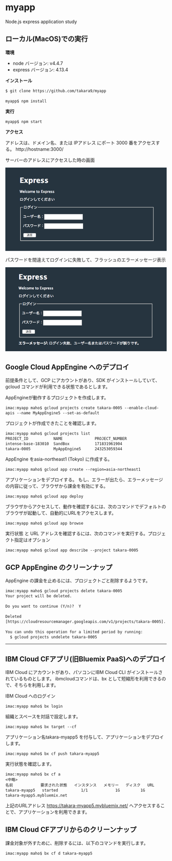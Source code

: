 # myapp
Node.js express application study


## ローカル(MacOS)での実行

**環境**

- node バージョン: v4.4.7
- express バージョン: 4.13.4



**インストール**

~~~
$ git clone https://github.com/takara9/myapp

myapp$ npm install
~~~


**実行**

~~~
myapp$ npm start
~~~


**アクセス**

アドレスは、ドメイン名、または IPアドレス にポート 3000 番をアクセスする。
http://hostname:3000/

サーバーのアドレスにアクセスした時の画面

![ログイン画面](docs/login.png "ログイン画面")


パスワードを間違えてログインに失敗して、フラッシュのエラーメッセージ表示

![ログイン失敗時の画面](docs/flash_message.png "ログイン失敗画面")





## Google Cloud AppEngine へのデプロイ

前提条件として、GCP にアカウントがあり、SDK がインストールしていて、gcloud コマンドが利用できる状態であるとします。

AppEngineが動作するプロジェクトを作成します。

~~~
imac:myapp maho$ gcloud projects create takara-0005 --enable-cloud-apis --name MyAppEngine5 --set-as-default
~~~

プロジェクトが作成できたことを確認します。

~~~
imac:myapp maho$ gcloud projects list
PROJECT_ID           NAME              PROJECT_NUMBER
intense-base-183010  SandBox           171831961904
takara-0005          MyAppEngine5      243253059344
~~~


AppEngine をasia-northeast1 (Tokyo) に作成する。

~~~
imac:myapp maho$ gcloud app create --region=asia-northeast1
~~~


アプリケーションをデプロイする。
もし、エラーが出たら、エラーメッセージの内容に従って、ブラウザから課金を有効にする。

~~~
imac:myapp maho$ gcloud app deploy 
~~~


ブラウザからアクセスして、動作を確認するには、次のコマンドでデフォルトのブラウザが起動して、自動的にURLをアクセスします。

~~~
imac:myapp maho$ gcloud app browse
~~~

実行状態 と URL アドレスを確認するには、次のコマンドを実行する。プロジェクト指定はオプション

~~~
imac:myapp maho$ gcloud app describe --project takara-0005
~~~



## GCP AppEngine のクリーンナップ

AppEngine の課金を止めるには、プロジェクトごと削除するようです。

~~~
imac:myapp maho$ gcloud projects delete takara-0005
Your project will be deleted.

Do you want to continue (Y/n)?  Y

Deleted [https://cloudresourcemanager.googleapis.com/v1/projects/takara-0005].

You can undo this operation for a limited period by running:
  $ gcloud projects undelete takara-0005
~~~

---

## IBM Cloud CFアプリ(旧Bluemix PaaS)へのデプロイ

IBM Cloud にアカウントがあり、パソコンにIBM Cloud CLI がインストールされているものとします。
ibmcloudコマンドは、bx として短縮形を利用できるので、そちらを利用します。

IBM Cloud へのログイン

~~~
imac:myapp maho$ bx login
~~~

組織とスペースを対話で設定します。

~~~
imac:myapp maho$ bx target --cf
~~~

アプリケーション名takara-myapp5 を付与して、アプリケーションをデプロイします。

~~~
imac:myapp maho$ bx cf push takara-myapp5
~~~

実行状態を確認します。

~~~
imac:myapp maho$ bx cf a
<中略>
名前            要求された状態   インスタンス   メモリー   ディスク   URL
takara-myapp5   started          1/1            1G         1G         takara-myapp5.mybluemix.net
~~~

上記のURLアドレス https://takara-myapp5.mybluemix.net/ へアクセスすることで、アプリケーションを利用できます。



## IBM Cloud CFアプリからのクリーンナップ

課金対象が外すために、削除するには、以下のコマンドを実行します。

~~~
imac:myapp maho$ bx cf d takara-myapp5
~~~